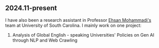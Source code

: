 ## 2024.11-present

I have also been a research assistant in Professor [Ehsan Mohammadi's](https://sites.google.com/view/ehsan-mohammadi) team at University of South Carolina. I mainly work on one project:

1. Analysis of Global English - speaking Universities' Policies on Gen AI through NLP and Web Crawling

